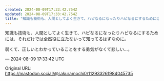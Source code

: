 ```yaml
---
created: 2024-08-09T17:33:42.754Z
updated: 2024-08-09T17:33:42.754Z
title: "知識も技術も、人間としてよく生きて、ハピなるになったりハピなるにするためには、それだけでは全然役に立たないって知ってるはずなのに。弱くて、正しいとわかっているこ[...]"
---
```


<p>知識も技術も、人間としてよく生きて、ハピなるになったりハピなるにするためには、それだけでは全然役に立たないって知ってるはずなのに。</p><p>弱くて、正しいとわかっていることをする勇気がなくて悲しい…。</p>

&mdash; 2024-08-09 17:33:42 UTC

Original URL: https://mastodon.social/@sakuramochi0/112933261984045735
